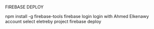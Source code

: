 FIREBASE DEPLOY 

npm install -g firebase-tools
firebase login login with Ahmed Elkenawy account select eletreby project
firebase deploy
 